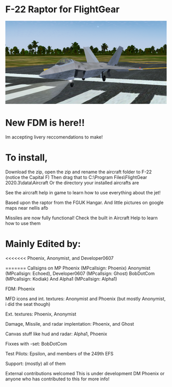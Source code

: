 # F-22 Raptor for FlightGear

![image](/pic.png)

# New FDM is here!!
Im accepting livery reccomendations to make!

# To install, 
Download the zip, open the zip and rename the aircraft folder to F-22 (notice the Capital F)
Then drag that to C:\Program Files\FlightGear 2020.3\data\Aircraft Or the directory your installed aircrafts are

See the aircraft help in game to learn how to use everything about the jet!

Based upon the raptor from the FGUK Hangar. And little pictures on google maps near nellis afb

Missiles are now fully functional!
Check the built in Aircraft Help to learn how to use them

# Mainly Edited by:
<<<<<<<
 Phoenix, Anonymist, and Developer0607

======= Callsigns on MP
Phoenix (MPcallsign: Phoenix) 
Anonymist (MPcallsign: Echoed), Developer0607 (MPcallsign: Ghost) BobDotCom (MPcallsign: Kodiak) And Alpha1 (MPcallsign: Alpha1)

 FDM: Phoenix

 MFD icons and int. textures:  Anonymist and Phoenix (but mostly Anonymist, i did the seat though)

 Ext. textures: Phoenix, Anonymist

 Damage, Missile, and radar implentation: Phoenix, and Ghost

 Canvas stuff like hud and radar: Alpha1, Phoenix

 Fixxes with -set: BobDotCom

Test Pilots: Epsilon, and members of the 249th EFS

 Support: (mostly) all of them                  

External contributions welcomed
This is under development
DM Phoenix or anyone who has contributed to this for more info!
